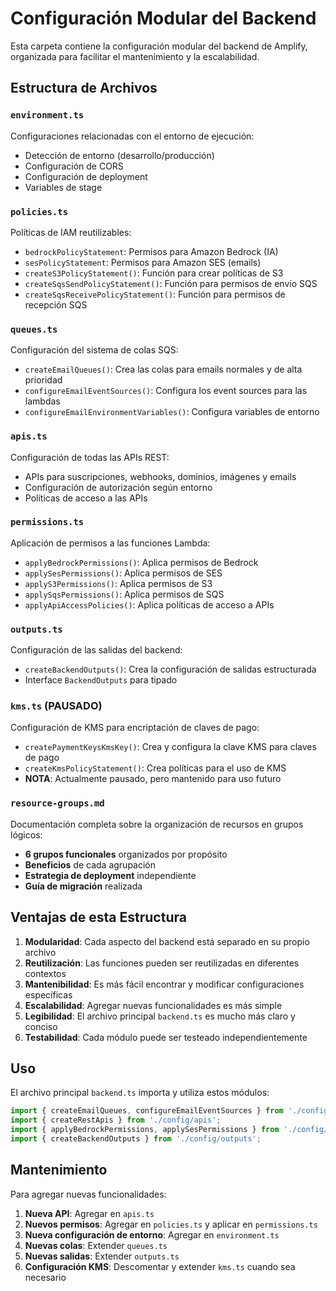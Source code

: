 # Configuración Modular del Backend

Esta carpeta contiene la configuración modular del backend de Amplify, organizada para facilitar el mantenimiento y la escalabilidad.

## Estructura de Archivos

### `environment.ts`

Configuraciones relacionadas con el entorno de ejecución:

- Detección de entorno (desarrollo/producción)
- Configuración de CORS
- Configuración de deployment
- Variables de stage

### `policies.ts`

Políticas de IAM reutilizables:

- `bedrockPolicyStatement`: Permisos para Amazon Bedrock (IA)
- `sesPolicyStatement`: Permisos para Amazon SES (emails)
- `createS3PolicyStatement()`: Función para crear políticas de S3
- `createSqsSendPolicyStatement()`: Función para permisos de envío SQS
- `createSqsReceivePolicyStatement()`: Función para permisos de recepción SQS

### `queues.ts`

Configuración del sistema de colas SQS:

- `createEmailQueues()`: Crea las colas para emails normales y de alta prioridad
- `configureEmailEventSources()`: Configura los event sources para las lambdas
- `configureEmailEnvironmentVariables()`: Configura variables de entorno

### `apis.ts`

Configuración de todas las APIs REST:

- APIs para suscripciones, webhooks, dominios, imágenes y emails
- Configuración de autorización según entorno
- Políticas de acceso a las APIs

### `permissions.ts`

Aplicación de permisos a las funciones Lambda:

- `applyBedrockPermissions()`: Aplica permisos de Bedrock
- `applySesPermissions()`: Aplica permisos de SES
- `applyS3Permissions()`: Aplica permisos de S3
- `applySqsPermissions()`: Aplica permisos de SQS
- `applyApiAccessPolicies()`: Aplica políticas de acceso a APIs

### `outputs.ts`

Configuración de las salidas del backend:

- `createBackendOutputs()`: Crea la configuración de salidas estructurada
- Interface `BackendOutputs` para tipado

### `kms.ts` (PAUSADO)

Configuración de KMS para encriptación de claves de pago:

- `createPaymentKeysKmsKey()`: Crea y configura la clave KMS para claves de pago
- `createKmsPolicyStatement()`: Crea políticas para el uso de KMS
- **NOTA**: Actualmente pausado, pero mantenido para uso futuro

### `resource-groups.md`

Documentación completa sobre la organización de recursos en grupos lógicos:

- **6 grupos funcionales** organizados por propósito
- **Beneficios** de cada agrupación
- **Estrategia de deployment** independiente
- **Guía de migración** realizada

## Ventajas de esta Estructura

1. **Modularidad**: Cada aspecto del backend está separado en su propio archivo
2. **Reutilización**: Las funciones pueden ser reutilizadas en diferentes contextos
3. **Mantenibilidad**: Es más fácil encontrar y modificar configuraciones específicas
4. **Escalabilidad**: Agregar nuevas funcionalidades es más simple
5. **Legibilidad**: El archivo principal `backend.ts` es mucho más claro y conciso
6. **Testabilidad**: Cada módulo puede ser testeado independientemente

## Uso

El archivo principal `backend.ts` importa y utiliza estos módulos:

```typescript
import { createEmailQueues, configureEmailEventSources } from './config/queues';
import { createRestApis } from './config/apis';
import { applyBedrockPermissions, applySesPermissions } from './config/permissions';
import { createBackendOutputs } from './config/outputs';
```

## Mantenimiento

Para agregar nuevas funcionalidades:

1. **Nueva API**: Agregar en `apis.ts`
2. **Nuevos permisos**: Agregar en `policies.ts` y aplicar en `permissions.ts`
3. **Nueva configuración de entorno**: Agregar en `environment.ts`
4. **Nuevas colas**: Extender `queues.ts`
5. **Nuevas salidas**: Extender `outputs.ts`
6. **Configuración KMS**: Descomentar y extender `kms.ts` cuando sea necesario
